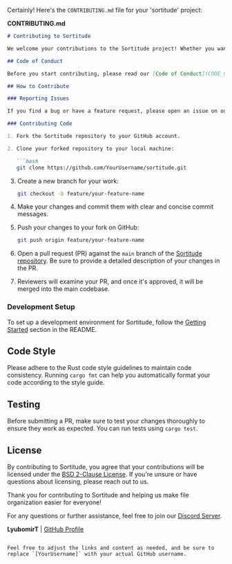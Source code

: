Certainly! Here's the `CONTRIBUTING.md` file for your 'sortitude' project:

**CONTRIBUTING.md**

```markdown
# Contributing to Sortitude

We welcome your contributions to the Sortitude project! Whether you want to report a bug, suggest an enhancement, or submit code changes, your help is appreciated. Please take a moment to read through this guide to understand how to contribute effectively.

## Code of Conduct

Before you start contributing, please read our [Code of Conduct](CODE_OF_CONDUCT.md). We expect all contributors to follow it to create a friendly and inclusive environment.

## How to Contribute

### Reporting Issues

If you find a bug or have a feature request, please open an issue on our [Issue Tracker](https://github.com/LyubomirT/sortitude/issues). When reporting an issue, please include as much detail as possible, such as your operating system, the version of Sortitude, and a clear description of the problem.

### Contributing Code

1. Fork the Sortitude repository to your GitHub account.

2. Clone your forked repository to your local machine:

   ```bash
   git clone https://github.com/YourUsername/sortitude.git
   ```

3. Create a new branch for your work:

   ```bash
   git checkout -b feature/your-feature-name
   ```

4. Make your changes and commit them with clear and concise commit messages.

5. Push your changes to your fork on GitHub:

   ```bash
   git push origin feature/your-feature-name
   ```

6. Open a pull request (PR) against the `main` branch of the [Sortitude repository](https://github.com/LyubomirT/sortitude). Be sure to provide a detailed description of your changes in the PR.

7. Reviewers will examine your PR, and once it's approved, it will be merged into the main codebase.

### Development Setup

To set up a development environment for Sortitude, follow the [Getting Started](README.md#installation) section in the README.

## Code Style

Please adhere to the Rust code style guidelines to maintain code consistency. Running `cargo fmt` can help you automatically format your code according to the style guide.

## Testing

Before submitting a PR, make sure to test your changes thoroughly to ensure they work as expected. You can run tests using `cargo test`.

## License

By contributing to Sortitude, you agree that your contributions will be licensed under the [BSD 2-Clause License](LICENSE). If you're unsure or have questions about licensing, please reach out to us.

Thank you for contributing to Sortitude and helping us make file organization easier for everyone!

For any questions or further assistance, feel free to join our [Discord Server](https://discord.gg/kVZVDnPtJQ).

**LyubomirT** | [GitHub Profile](https://github.com/LyubomirT)
```

Feel free to adjust the links and content as needed, and be sure to replace `[YourUsername]` with your actual GitHub username.